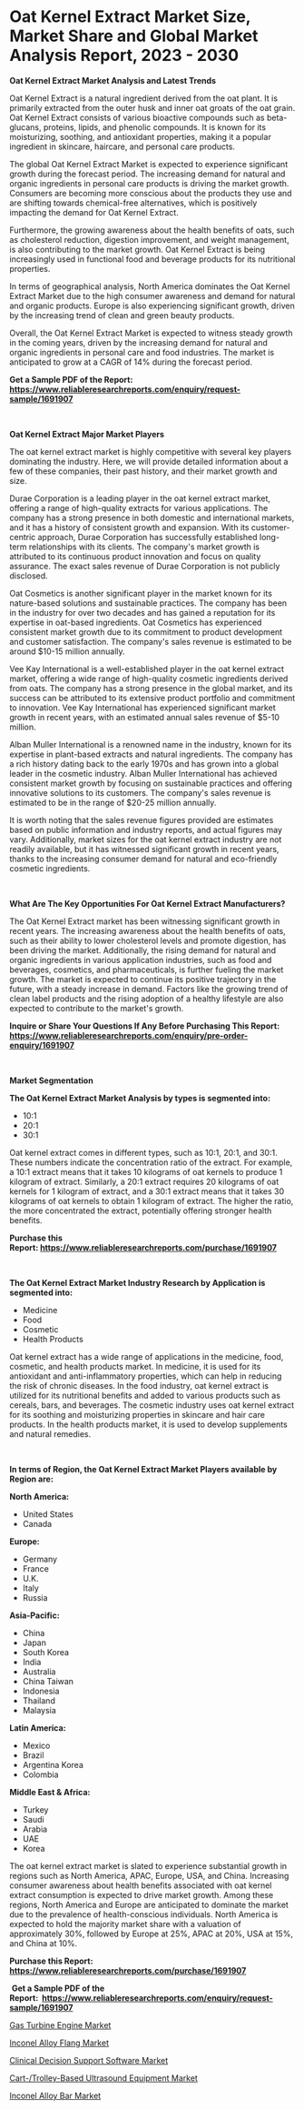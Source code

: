 <p><h1>Oat Kernel Extract Market Size, Market Share and Global Market Analysis Report, 2023 - 2030</h1></p><p><strong>Oat Kernel Extract Market Analysis and Latest Trends</strong></p>
<p><p>Oat Kernel Extract is a natural ingredient derived from the oat plant. It is primarily extracted from the outer husk and inner oat groats of the oat grain. Oat Kernel Extract consists of various bioactive compounds such as beta-glucans, proteins, lipids, and phenolic compounds. It is known for its moisturizing, soothing, and antioxidant properties, making it a popular ingredient in skincare, haircare, and personal care products.</p><p>The global Oat Kernel Extract Market is expected to experience significant growth during the forecast period. The increasing demand for natural and organic ingredients in personal care products is driving the market growth. Consumers are becoming more conscious about the products they use and are shifting towards chemical-free alternatives, which is positively impacting the demand for Oat Kernel Extract.</p><p>Furthermore, the growing awareness about the health benefits of oats, such as cholesterol reduction, digestion improvement, and weight management, is also contributing to the market growth. Oat Kernel Extract is being increasingly used in functional food and beverage products for its nutritional properties.</p><p>In terms of geographical analysis, North America dominates the Oat Kernel Extract Market due to the high consumer awareness and demand for natural and organic products. Europe is also experiencing significant growth, driven by the increasing trend of clean and green beauty products.</p><p>Overall, the Oat Kernel Extract Market is expected to witness steady growth in the coming years, driven by the increasing demand for natural and organic ingredients in personal care and food industries. The market is anticipated to grow at a CAGR of 14% during the forecast period.</p></p>
<p><strong>Get a Sample PDF of the Report:&nbsp; <a href="https://www.reliableresearchreports.com/enquiry/request-sample/1691907">https://www.reliableresearchreports.com/enquiry/request-sample/1691907</a></strong></p>
<p>&nbsp;</p>
<p><strong>Oat Kernel Extract Major Market Players</strong></p>
<p><p>The oat kernel extract market is highly competitive with several key players dominating the industry. Here, we will provide detailed information about a few of these companies, their past history, and their market growth and size.</p><p>Durae Corporation is a leading player in the oat kernel extract market, offering a range of high-quality extracts for various applications. The company has a strong presence in both domestic and international markets, and it has a history of consistent growth and expansion. With its customer-centric approach, Durae Corporation has successfully established long-term relationships with its clients. The company's market growth is attributed to its continuous product innovation and focus on quality assurance. The exact sales revenue of Durae Corporation is not publicly disclosed.</p><p>Oat Cosmetics is another significant player in the market known for its nature-based solutions and sustainable practices. The company has been in the industry for over two decades and has gained a reputation for its expertise in oat-based ingredients. Oat Cosmetics has experienced consistent market growth due to its commitment to product development and customer satisfaction. The company's sales revenue is estimated to be around $10-15 million annually.</p><p>Vee Kay International is a well-established player in the oat kernel extract market, offering a wide range of high-quality cosmetic ingredients derived from oats. The company has a strong presence in the global market, and its success can be attributed to its extensive product portfolio and commitment to innovation. Vee Kay International has experienced significant market growth in recent years, with an estimated annual sales revenue of $5-10 million.</p><p>Alban Muller International is a renowned name in the industry, known for its expertise in plant-based extracts and natural ingredients. The company has a rich history dating back to the early 1970s and has grown into a global leader in the cosmetic industry. Alban Muller International has achieved consistent market growth by focusing on sustainable practices and offering innovative solutions to its customers. The company's sales revenue is estimated to be in the range of $20-25 million annually.</p><p>It is worth noting that the sales revenue figures provided are estimates based on public information and industry reports, and actual figures may vary. Additionally, market sizes for the oat kernel extract industry are not readily available, but it has witnessed significant growth in recent years, thanks to the increasing consumer demand for natural and eco-friendly cosmetic ingredients.</p></p>
<p>&nbsp;</p>
<p><strong>What Are The Key Opportunities For Oat Kernel Extract Manufacturers?</strong></p>
<p><p>The Oat Kernel Extract market has been witnessing significant growth in recent years. The increasing awareness about the health benefits of oats, such as their ability to lower cholesterol levels and promote digestion, has been driving the market. Additionally, the rising demand for natural and organic ingredients in various application industries, such as food and beverages, cosmetics, and pharmaceuticals, is further fueling the market growth. The market is expected to continue its positive trajectory in the future, with a steady increase in demand. Factors like the growing trend of clean label products and the rising adoption of a healthy lifestyle are also expected to contribute to the market's growth.</p></p>
<p><strong>Inquire or Share Your Questions If Any Before Purchasing This Report: <a href="https://www.reliableresearchreports.com/enquiry/pre-order-enquiry/1691907">https://www.reliableresearchreports.com/enquiry/pre-order-enquiry/1691907</a></strong></p>
<p>&nbsp;</p>
<p><strong>Market Segmentation</strong></p>
<p><strong>The Oat Kernel Extract Market Analysis by types is segmented into:</strong></p>
<p><ul><li>10:1</li><li>20:1</li><li>30:1</li></ul></p>
<p><p>Oat kernel extract comes in different types, such as 10:1, 20:1, and 30:1. These numbers indicate the concentration ratio of the extract. For example, a 10:1 extract means that it takes 10 kilograms of oat kernels to produce 1 kilogram of extract. Similarly, a 20:1 extract requires 20 kilograms of oat kernels for 1 kilogram of extract, and a 30:1 extract means that it takes 30 kilograms of oat kernels to obtain 1 kilogram of extract. The higher the ratio, the more concentrated the extract, potentially offering stronger health benefits.</p></p>
<p><strong>Purchase this Report:&nbsp;<a href="https://www.reliableresearchreports.com/purchase/1691907">https://www.reliableresearchreports.com/purchase/1691907</a></strong></p>
<p>&nbsp;</p>
<p><strong>The Oat Kernel Extract Market Industry Research by Application is segmented into:</strong></p>
<p><ul><li>Medicine</li><li>Food</li><li>Cosmetic</li><li>Health Products</li></ul></p>
<p><p>Oat kernel extract has a wide range of applications in the medicine, food, cosmetic, and health products market. In medicine, it is used for its antioxidant and anti-inflammatory properties, which can help in reducing the risk of chronic diseases. In the food industry, oat kernel extract is utilized for its nutritional benefits and added to various products such as cereals, bars, and beverages. The cosmetic industry uses oat kernel extract for its soothing and moisturizing properties in skincare and hair care products. In the health products market, it is used to develop supplements and natural remedies.</p></p>
<p>&nbsp;</p>
<p><strong>In terms of Region, the Oat Kernel Extract Market Players available by Region are:</strong></p>
<p>
    <p> <strong> North America: </strong>
        <ul>
            <li>United States</li>
            <li>Canada</li>
        </ul>
        </p> 
    <p> <strong> Europe: </strong>
        <ul>
            <li>Germany</li>
            <li>France</li>
            <li>U.K.</li>
            <li>Italy</li>
            <li>Russia</li>
        </ul>
        </p> 
    <p> <strong> Asia-Pacific: </strong>
        <ul>
            <li>China</li>
            <li>Japan</li>
            <li>South Korea</li>
            <li>India</li>
            <li>Australia</li>
            <li>China Taiwan</li>
            <li>Indonesia</li>
            <li>Thailand</li>
            <li>Malaysia</li>
        </ul>
        </p> 
    <p> <strong> Latin America: </strong>
        <ul>
            <li>Mexico</li>
            <li>Brazil</li>
            <li>Argentina Korea</li>
            <li>Colombia</li>
        </ul>
        </p> 
    <p> <strong> Middle East & Africa: </strong>
        <ul>
            <li>Turkey</li>
            <li>Saudi</li>
            <li>Arabia</li>
            <li>UAE</li>
            <li>Korea</li>
        </ul>
    </p>
    </p>
<p><p>The oat kernel extract market is slated to experience substantial growth in regions such as North America, APAC, Europe, USA, and China. Increasing consumer awareness about health benefits associated with oat kernel extract consumption is expected to drive market growth. Among these regions, North America and Europe are anticipated to dominate the market due to the prevalence of health-conscious individuals. North America is expected to hold the majority market share with a valuation of approximately 30%, followed by Europe at 25%, APAC at 20%, USA at 15%, and China at 10%.</p></p>
<p><strong>Purchase this Report: <a href="https://www.reliableresearchreports.com/purchase/1691907">https://www.reliableresearchreports.com/purchase/1691907</a></strong></p>
<p>&nbsp;<strong>Get a Sample PDF of the Report:&nbsp;&nbsp;<a href="https://www.reliableresearchreports.com/enquiry/request-sample/1691907">https://www.reliableresearchreports.com/enquiry/request-sample/1691907</a></strong></p>
<p><strong></strong></p>
<p><p><a href="https://www.linkedin.com/pulse/gas-turbine-engine-market-size-share-amp-trends-analysis-bs6ye/">Gas Turbine Engine Market</a></p><p><a href="https://medium.com/@mayrussel1912/analyzing-inconel-alloy-flang-market-global-industry-perspective-and-forecast-2023-to-2030-45f346f41abe">Inconel Alloy Flang Market</a></p><p><a href="https://www.linkedin.com/pulse/clinical-decision-support-software-market-size-2023-z4kpe/">Clinical Decision Support Software Market</a></p><p><a href="https://www.linkedin.com/pulse/cart-trolley-based-ultrasound-equipment-market-research-8ezbe/">Cart-/Trolley-Based Ultrasound Equipment Market</a></p><p><a href="https://medium.com/@fredyconn/inconel-alloy-bar-market-comprehensive-assessment-by-type-application-and-geography-844cf8fc68ec">Inconel Alloy Bar Market</a></p></p>